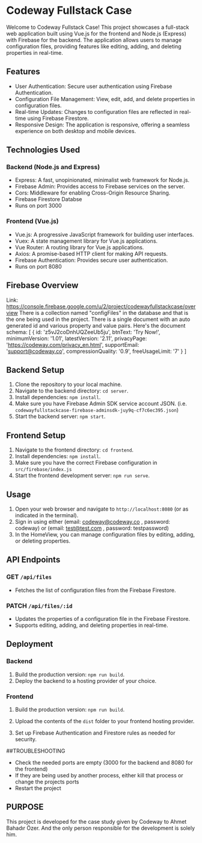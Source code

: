 # Codeway Fullstack Case

Welcome to Codeway Fullstack Case! This project showcases a full-stack web application built using Vue.js for the frontend and Node.js (Express) with Firebase for the backend. The application allows users to manage configuration files, providing features like editing, adding, and deleting properties in real-time.

## Features

- User Authentication: Secure user authentication using Firebase Authentication.
- Configuration File Management: View, edit, add, and delete properties in configuration files.
- Real-time Updates: Changes to configuration files are reflected in real-time using Firebase Firestore.
- Responsive Design: The application is responsive, offering a seamless experience on both desktop and mobile devices.

## Technologies Used

### Backend (Node.js and Express)

- Express: A fast, unopinionated, minimalist web framework for Node.js.
- Firebase Admin: Provides access to Firebase services on the server.
- Cors: Middleware for enabling Cross-Origin Resource Sharing.
- Firebase Firestore Databse
- Runs on port 3000
  
### Frontend (Vue.js)

- Vue.js: A progressive JavaScript framework for building user interfaces.
- Vuex: A state management library for Vue.js applications.
- Vue Router: A routing library for Vue.js applications.
- Axios: A promise-based HTTP client for making API requests.
- Firebase Authentication: Provides secure user authentication.
- Runs on port 8080

## Firebase Overview
Link: https://console.firebase.google.com/u/2/project/codewayfullstackcase/overview
There is a collection named "configFiles" in the database and that is the one being used in the project.
There is a single document with an auto generated id and various property and value pairs.
Here's the document schema: 
[
  {
    id: 'z5vJ2coDnhUQZeeUb5ju',
    btnText: 'Try Now!',
    minimumVersion: '1.01',
    latestVersion: '2.11',
    privacyPage: 'https://codeway.com/privacy_en.html',
    supportEmail: 'support@codeway.co',
    compressionQuality: '0.9',
    freeUsageLimit: '7'
  }
]

## Backend Setup

1. Clone the repository to your local machine.
2. Navigate to the backend directory: `cd server`.
3. Install dependencies: `npm install`.
4. Make sure you have Firebase Admin SDK service account JSON. (i.e. `codewayfullstackcase-firebase-adminsdk-juy9q-cf7c6ec395.json`)
5. Start the backend server: `npm start`.

## Frontend Setup

1. Navigate to the frontend directory: `cd frontend`.
2. Install dependencies: `npm install`.
3. Make sure you have the correct Firebase configuration in `src/firebase/index.js`
4. Start the frontend development server: `npm run serve`.

## Usage

1. Open your web browser and navigate to `http://localhost:8080` (or as indicated in the terminal).
2. Sign in using either (email: codeway@codeway.co , password: codeway) or (email: test@test.com , password: testpassword)
3. In the HomeView, you can manage configuration files by editing, adding, or deleting properties.

## API Endpoints

### GET `/api/files`

- Fetches the list of configuration files from the Firebase Firestore.

### PATCH `/api/files/:id`

- Updates the properties of a configuration file in the Firebase Firestore.
- Supports editing, adding, and deleting properties in real-time.

## Deployment

### Backend

1. Build the production version: `npm run build`.
2. Deploy the backend to a hosting provider of your choice.

### Frontend

1. Build the production version: `npm run build`.
2. Upload the contents of the `dist` folder to your frontend hosting provider.

3. Set up Firebase Authentication and Firestore rules as needed for security.

##TROUBLESHOOTING
- Check the needed ports are empty (3000 for the backend and 8080 for the frontend)
- If they are being used by another process, either kill that process or change the projects ports
- Restart the project

## PURPOSE
This project is developed for the case study given by Codeway to Ahmet Bahadır Özer. And the only person responsible for the development is solely him.

